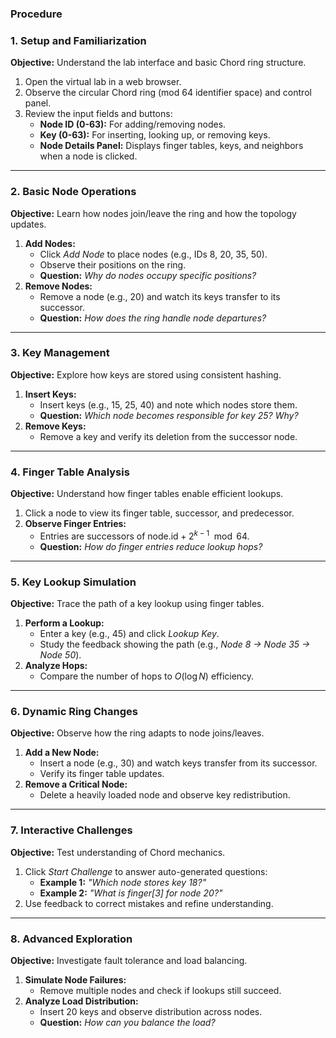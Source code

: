 ### Procedure

### 1. Setup and Familiarization
**Objective:** Understand the lab interface and basic Chord ring structure.
1. Open the virtual lab in a web browser.
2. Observe the circular Chord ring (mod 64 identifier space) and control panel.
3. Review the input fields and buttons:
   - **Node ID (0-63):** For adding/removing nodes.
   - **Key (0-63):** For inserting, looking up, or removing keys.
   - **Node Details Panel:** Displays finger tables, keys, and neighbors when a node is clicked.

---

### 2. Basic Node Operations
**Objective:** Learn how nodes join/leave the ring and how the topology updates.
1. **Add Nodes:**
   - Click *Add Node* to place nodes (e.g., IDs 8, 20, 35, 50).
   - Observe their positions on the ring.
   - **Question:** *Why do nodes occupy specific positions?*
2. **Remove Nodes:**
   - Remove a node (e.g., 20) and watch its keys transfer to its successor.
   - **Question:** *How does the ring handle node departures?*

---

### 3. Key Management
**Objective:** Explore how keys are stored using consistent hashing.
1. **Insert Keys:**
   - Insert keys (e.g., 15, 25, 40) and note which nodes store them.
   - **Question:** *Which node becomes responsible for key 25? Why?*
2. **Remove Keys:**
   - Remove a key and verify its deletion from the successor node.

---

### 4. Finger Table Analysis
**Objective:** Understand how finger tables enable efficient lookups.
1. Click a node to view its finger table, successor, and predecessor.
2. **Observe Finger Entries:**
   - Entries are successors of $\text{node.id} + 2^{k-1} \mod 64$.
   - **Question:** *How do finger entries reduce lookup hops?*

---

### 5. Key Lookup Simulation
**Objective:** Trace the path of a key lookup using finger tables.
1. **Perform a Lookup:**
   - Enter a key (e.g., 45) and click *Lookup Key*.
   - Study the feedback showing the path (e.g., *Node 8 → Node 35 → Node 50*).
2. **Analyze Hops:**
   - Compare the number of hops to $O(\log N)$ efficiency.

---

### 6. Dynamic Ring Changes
**Objective:** Observe how the ring adapts to node joins/leaves.
1. **Add a New Node:**
   - Insert a node (e.g., 30) and watch keys transfer from its successor.
   - Verify its finger table updates.
2. **Remove a Critical Node:**
   - Delete a heavily loaded node and observe key redistribution.

---

### 7. Interactive Challenges
**Objective:** Test understanding of Chord mechanics.
1. Click *Start Challenge* to answer auto-generated questions:
   - **Example 1:** *"Which node stores key 18?"*
   - **Example 2:** *"What is finger[3] for node 20?"*
2. Use feedback to correct mistakes and refine understanding.

---

### 8. Advanced Exploration
**Objective:** Investigate fault tolerance and load balancing.
1. **Simulate Node Failures:**
   - Remove multiple nodes and check if lookups still succeed.
2. **Analyze Load Distribution:**
   - Insert 20 keys and observe distribution across nodes.
   - **Question:** *How can you balance the load?*
